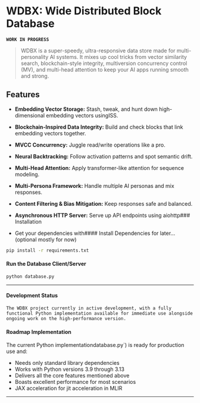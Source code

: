 # WDBX: Wide Distributed Block Database

**`WORK IN PROGRESS`**

> WDBX is a super-speedy, ultra-responsive data store made for multi-personality AI systems. It mixes up cool tricks from vector similarity search, blockchain-style integrity, multiversion concurrency control (MV), and multi-head attention to keep your AI apps running smooth and strong.

## Features

- **Embedding Vector Storage:** Stash, tweak, and hunt down high-dimensional embedding vectors usingISS.
- **Blockchain-Inspired Data Integrity:** Build and check blocks that link embedding vectors together.
- **MVCC Concurrency:** Juggle read/write operations like a pro.
- **Neural Backtracking:** Follow activation patterns and spot semantic drift.
- **Multi-Head Attention:** Apply transformer-like attention for sequence modeling.
- **Multi-Persona Framework:** Handle multiple AI personas and mix responses.
- **Content Filtering & Bias Mitigation:** Keep responses safe and balanced.
- **Asynchronous HTTP Server:** Serve up API endpoints using aiohttp### Installation

- Get your dependencies with#### Install Dependencies for later... (optional mostly for now)
```bash
pip install -r requirements.txt
```

#### Run the Database Client/Server
```bash
python database.py
```

---

#### Development Status

```The WDBX project currently in active development, with a fully functional Python implementation available for immediate use alongside ongoing work on the high-performance version.```

#### Roadmap Implementation

The current Python implementationdatabase.py`) is ready for production use and:
- Needs only standard library dependencies
- Works with Python versions 3.9 through 3.13
- Delivers all the core features mentioned above
- Boasts excellent performance for most scenarios
- JAX acceleration for jit acceleration in MLIR

---
